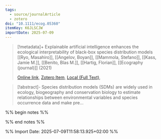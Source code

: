 ```yaml
---
tags:
  - source/journalArticle
  - zotero
doi: "10.1111/ecog.05360"
itemKey: K6JLSCJW
importDate: 2025-07-09
---
```

>[!metadata]+
> Explainable artificial intelligence enhances the ecological interpretability of black-box species distribution models
> [[Ryo, Masahiro]], [[Angelov, Boyan]], [[Mammola, Stefano]], [[Kass, Jamie M.]], [[Benito, Blas M.]], [[Hartig, Florian]], 
> [[Ecography (journal)]] (2021)
> 
> [Online link](https://nsojournals.onlinelibrary.wiley.com/doi/10.1111/ecog.05360), [Zotero Item](zotero://select/library/items/K6JLSCJW), [Local (Full Text)](file://C:/Users/aburg/Documents/references/zotero/storage/9JQBUZCZ/Ryo2021_Explainableartificial.pdf), 

>[!abstract]-
>Species distribution models (SDMs) are widely used in ecology, biogeography and conservation biology to estimate relationships between environmental variables and species occurrence data and make pre...

%% begin notes %%

%% end notes %%

%% Import Date: 2025-07-09T11:58:13.925+02:00 %%
